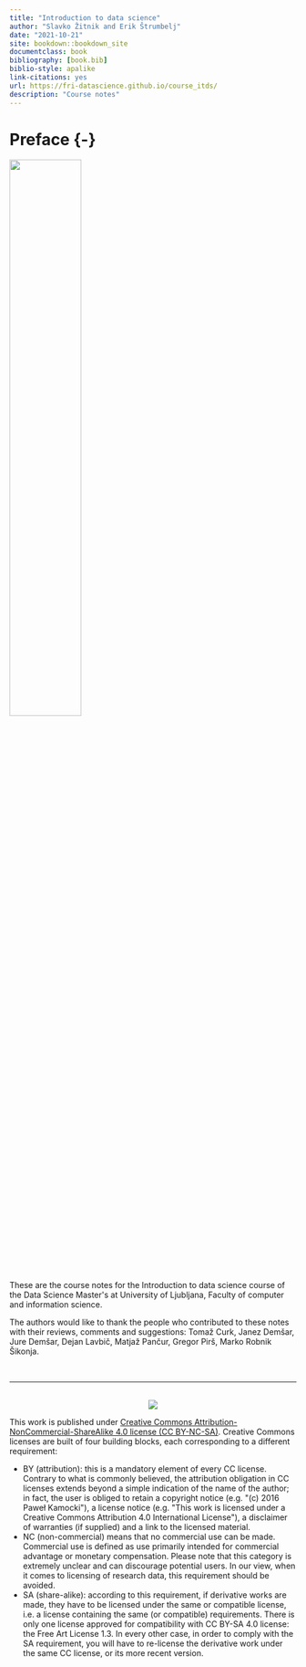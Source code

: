 ```yaml
--- 
title: "Introduction to data science"
author: "Slavko Žitnik and Erik Štrumbelj"
date: "2021-10-21"
site: bookdown::bookdown_site
documentclass: book
bibliography: [book.bib]
biblio-style: apalike
link-citations: yes
url: https://fri-datascience.github.io/course_itds/
description: "Course notes"
---
```


# Preface {-}

<img src="logo.svg" width="50%">

These are the course notes for the Introduction to data science course of the Data Science Master's at University of Ljubljana, Faculty of computer and information science.

The authors would like to thank the people who contributed to these notes with their reviews, comments and suggestions: Tomaž Curk, Janez Demšar, Jure Demšar, Dejan Lavbič, Matjaž Pančur, Gregor Pirš, Marko Robnik Šikonja.

<br>
<hr>
<br>

<center><img src="cc_license.png"></center>

This work is published under [Creative Commons Attribution-NonCommercial-ShareAlike 4.0 license (CC BY-NC-SA)](https://creativecommons.org/licenses/by-nc-sa/4.0/legalcode). Creative Commons licenses are built of four building blocks, each corresponding to a different requirement:

* BY (attribution): this is a mandatory element of every CC license. Contrary to what is commonly believed, the attribution obligation in CC licenses extends beyond a simple indication of the name of the author; in fact, the user is obliged to retain a copyright notice (e.g. "(c) 2016 Paweł Kamocki"), a license notice (e.g. "This work is licensed under a Creative Commons Attribution 4.0 International License"), a disclaimer of warranties (if supplied) and a link to the licensed material.
* NC (non-commercial) means that no commercial use can be made. Commercial use is defined as use primarily intended for commercial advantage or monetary compensation. Please note that this category is extremely unclear and can discourage potential users. In our view, when it comes to licensing of research data, this requirement should be avoided.
* SA (share-alike): according to this requirement, if derivative works are made, they have to be licensed under the same or compatible license, i.e. a license containing the same (or compatible) requirements. There is only one license approved for compatibility with CC BY-SA 4.0 license: the Free Art License 1.3. In every other case, in order to comply with the SA requirement, you will have to re-license the derivative work under the same CC license, or its more recent version.
